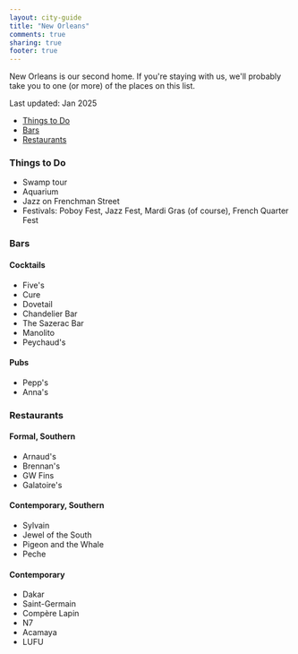 ```yaml
---
layout: city-guide
title: "New Orleans"
comments: true
sharing: true
footer: true
---
```


New Orleans is our second home. If you're staying with us, we'll probably take you to one (or more) of the places on this list.

Last updated: Jan 2025

- [Things to Do](#Things-to-Do)
- [Bars](#Bars)
- [Restaurants](#Restaurants)


<a name="Things-to-Do"></a>
### Things to Do
* Swamp tour
* Aquarium
* Jazz on Frenchman Street
* Festivals: Poboy Fest, Jazz Fest, Mardi Gras (of course), French Quarter Fest

<a name="Bars"></a>
### Bars
#### Cocktails
* Five's
* Cure
* Dovetail
* Chandelier Bar
* The Sazerac Bar
* Manolito
* Peychaud's

#### Pubs
* Pepp's
* Anna's

<a name="Restaurants"></a>
### Restaurants
#### Formal, Southern
* Arnaud's
* Brennan's
* GW Fins
* Galatoire's

#### Contemporary, Southern
* Sylvain
* Jewel of the South
* Pigeon and the Whale
* Peche

#### Contemporary
* Dakar
* Saint-Germain
* Compère Lapin
* N7
* Acamaya
* LUFU
